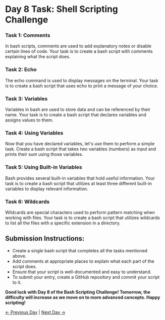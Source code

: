# Day 8 Task: Shell Scripting Challenge

### Task 1: Comments
In bash scripts, comments are used to add explanatory notes or disable certain lines of code. Your task is to create a bash script with comments explaining what the script does.

### Task 2: Echo
The echo command is used to display messages on the terminal. Your task is to create a bash script that uses echo to print a message of your choice.

### Task 3: Variables
Variables in bash are used to store data and can be referenced by their name. Your task is to create a bash script that declares variables and assigns values to them.

### Task 4: Using Variables
Now that you have declared variables, let's use them to perform a simple task. Create a bash script that takes two variables (numbers) as input and prints their sum using those variables.

### Task 5: Using Built-in Variables
Bash provides several built-in variables that hold useful information. Your task is to create a bash script that utilizes at least three different built-in variables to display relevant information.

### Task 6: Wildcards
Wildcards are special characters used to perform pattern matching when working with files. Your task is to create a bash script that utilizes wildcards to list all the files with a specific extension in a directory.

## Submission Instructions:
- Create a single bash script that completes all the tasks mentioned above.
- Add comments at appropriate places to explain what each part of the script does.
- Ensure that your script is well-documented and easy to understand.
- To submit your entry, create a GitHub repository and commit your script to it.

**Good luck with Day 8 of the Bash Scripting Challenge! Tomorrow, the difficulty will increase as we move on to more advanced concepts. Happy scripting!**

[← Previous Day](../day07/README.md) | [Next Day →](../day09/README.md)
